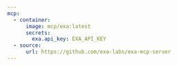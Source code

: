 ```yaml
---
mcp:
  - container:
      image: mcp/exa:latest
      secrets:
        exa.api_key: EXA_API_KEY
  - source:
      url: https://github.com/exa-labs/exa-mcp-server
---
```

